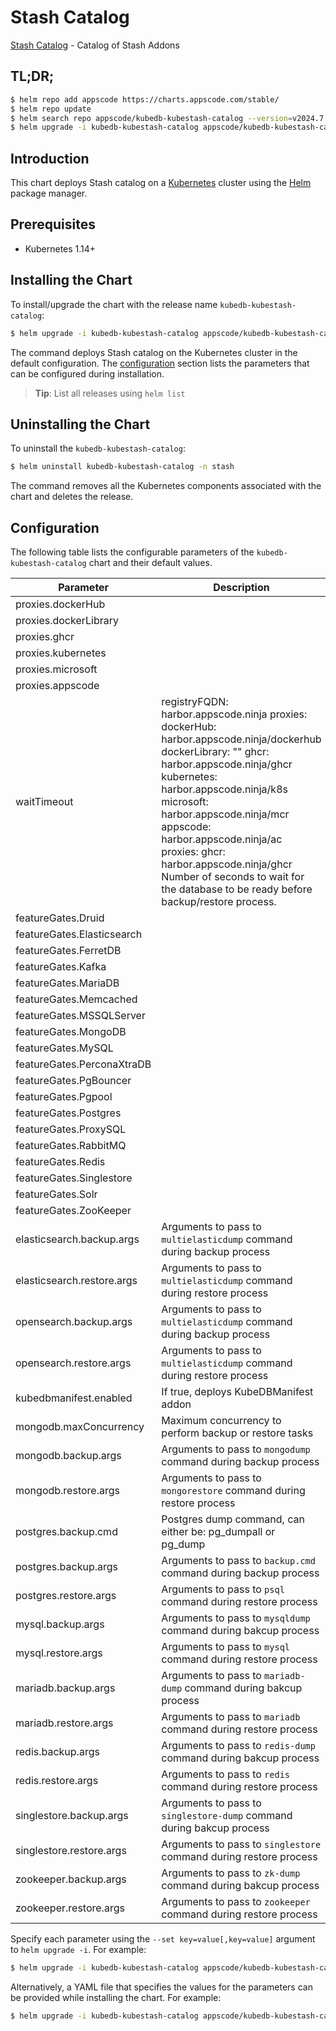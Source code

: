 # Stash Catalog

[Stash Catalog](https://github.com/stashed) - Catalog of Stash Addons

## TL;DR;

```bash
$ helm repo add appscode https://charts.appscode.com/stable/
$ helm repo update
$ helm search repo appscode/kubedb-kubestash-catalog --version=v2024.7.3-rc.0
$ helm upgrade -i kubedb-kubestash-catalog appscode/kubedb-kubestash-catalog -n stash --create-namespace --version=v2024.7.3-rc.0
```

## Introduction

This chart deploys Stash catalog on a [Kubernetes](http://kubernetes.io) cluster using the [Helm](https://helm.sh) package manager.

## Prerequisites

- Kubernetes 1.14+

## Installing the Chart

To install/upgrade the chart with the release name `kubedb-kubestash-catalog`:

```bash
$ helm upgrade -i kubedb-kubestash-catalog appscode/kubedb-kubestash-catalog -n stash --create-namespace --version=v2024.7.3-rc.0
```

The command deploys Stash catalog on the Kubernetes cluster in the default configuration. The [configuration](#configuration) section lists the parameters that can be configured during installation.

> **Tip**: List all releases using `helm list`

## Uninstalling the Chart

To uninstall the `kubedb-kubestash-catalog`:

```bash
$ helm uninstall kubedb-kubestash-catalog -n stash
```

The command removes all the Kubernetes components associated with the chart and deletes the release.

## Configuration

The following table lists the configurable parameters of the `kubedb-kubestash-catalog` chart and their default values.

|         Parameter          |                                                                                                                                                                                       Description                                                                                                                                                                                        |            Default             |
|----------------------------|------------------------------------------------------------------------------------------------------------------------------------------------------------------------------------------------------------------------------------------------------------------------------------------------------------------------------------------------------------------------------------------|--------------------------------|
| proxies.dockerHub          |                                                                                                                                                                                                                                                                                                                                                                                          | <code>""</code>                |
| proxies.dockerLibrary      |                                                                                                                                                                                                                                                                                                                                                                                          | <code>""</code>                |
| proxies.ghcr               |                                                                                                                                                                                                                                                                                                                                                                                          | <code>ghcr.io</code>           |
| proxies.kubernetes         |                                                                                                                                                                                                                                                                                                                                                                                          | <code>registry.k8s.io</code>   |
| proxies.microsoft          |                                                                                                                                                                                                                                                                                                                                                                                          | <code>mcr.microsoft.com</code> |
| proxies.appscode           |                                                                                                                                                                                                                                                                                                                                                                                          | <code>r.appscode.com</code>    |
| waitTimeout                | registryFQDN: harbor.appscode.ninja proxies: dockerHub: harbor.appscode.ninja/dockerhub dockerLibrary: "" ghcr: harbor.appscode.ninja/ghcr kubernetes: harbor.appscode.ninja/k8s microsoft: harbor.appscode.ninja/mcr appscode: harbor.appscode.ninja/ac proxies: ghcr: harbor.appscode.ninja/ghcr Number of seconds to wait for the database to be ready before backup/restore process. | <code>300</code>               |
| featureGates.Druid         |                                                                                                                                                                                                                                                                                                                                                                                          | <code>false</code>             |
| featureGates.Elasticsearch |                                                                                                                                                                                                                                                                                                                                                                                          | <code>true</code>              |
| featureGates.FerretDB      |                                                                                                                                                                                                                                                                                                                                                                                          | <code>false</code>             |
| featureGates.Kafka         |                                                                                                                                                                                                                                                                                                                                                                                          | <code>true</code>              |
| featureGates.MariaDB       |                                                                                                                                                                                                                                                                                                                                                                                          | <code>true</code>              |
| featureGates.Memcached     |                                                                                                                                                                                                                                                                                                                                                                                          | <code>true</code>              |
| featureGates.MSSQLServer   |                                                                                                                                                                                                                                                                                                                                                                                          | <code>true</code>              |
| featureGates.MongoDB       |                                                                                                                                                                                                                                                                                                                                                                                          | <code>true</code>              |
| featureGates.MySQL         |                                                                                                                                                                                                                                                                                                                                                                                          | <code>true</code>              |
| featureGates.PerconaXtraDB |                                                                                                                                                                                                                                                                                                                                                                                          | <code>true</code>              |
| featureGates.PgBouncer     |                                                                                                                                                                                                                                                                                                                                                                                          | <code>true</code>              |
| featureGates.Pgpool        |                                                                                                                                                                                                                                                                                                                                                                                          | <code>false</code>             |
| featureGates.Postgres      |                                                                                                                                                                                                                                                                                                                                                                                          | <code>true</code>              |
| featureGates.ProxySQL      |                                                                                                                                                                                                                                                                                                                                                                                          | <code>true</code>              |
| featureGates.RabbitMQ      |                                                                                                                                                                                                                                                                                                                                                                                          | <code>false</code>             |
| featureGates.Redis         |                                                                                                                                                                                                                                                                                                                                                                                          | <code>true</code>              |
| featureGates.Singlestore   |                                                                                                                                                                                                                                                                                                                                                                                          | <code>true</code>              |
| featureGates.Solr          |                                                                                                                                                                                                                                                                                                                                                                                          | <code>false</code>             |
| featureGates.ZooKeeper     |                                                                                                                                                                                                                                                                                                                                                                                          | <code>true</code>              |
| elasticsearch.backup.args  | Arguments to pass to `multielasticdump` command  during backup process                                                                                                                                                                                                                                                                                                                   | <code>""</code>                |
| elasticsearch.restore.args | Arguments to pass to `multielasticdump` command during restore process                                                                                                                                                                                                                                                                                                                   | <code>""</code>                |
| opensearch.backup.args     | Arguments to pass to `multielasticdump` command  during backup process                                                                                                                                                                                                                                                                                                                   | <code>""</code>                |
| opensearch.restore.args    | Arguments to pass to `multielasticdump` command during restore process                                                                                                                                                                                                                                                                                                                   | <code>""</code>                |
| kubedbmanifest.enabled     | If true, deploys KubeDBManifest addon                                                                                                                                                                                                                                                                                                                                                    | <code>true</code>              |
| mongodb.maxConcurrency     | Maximum concurrency to perform backup or restore tasks                                                                                                                                                                                                                                                                                                                                   | <code>3</code>                 |
| mongodb.backup.args        | Arguments to pass to `mongodump` command during backup process                                                                                                                                                                                                                                                                                                                           | <code>""</code>                |
| mongodb.restore.args       | Arguments to pass to `mongorestore` command during restore process                                                                                                                                                                                                                                                                                                                       | <code>""</code>                |
| postgres.backup.cmd        | Postgres dump command, can either be: pg_dumpall  or pg_dump                                                                                                                                                                                                                                                                                                                             | <code>"pg_dumpall"</code>      |
| postgres.backup.args       | Arguments to pass to `backup.cmd` command during backup process                                                                                                                                                                                                                                                                                                                          | <code>""</code>                |
| postgres.restore.args      | Arguments to pass to `psql` command during restore process                                                                                                                                                                                                                                                                                                                               | <code>""</code>                |
| mysql.backup.args          | Arguments to pass to `mysqldump` command  during bakcup process                                                                                                                                                                                                                                                                                                                          | <code>""</code>                |
| mysql.restore.args         | Arguments to pass to `mysql` command during restore process                                                                                                                                                                                                                                                                                                                              | <code>""</code>                |
| mariadb.backup.args        | Arguments to pass to `mariadb-dump` command  during bakcup process                                                                                                                                                                                                                                                                                                                       | <code>""</code>                |
| mariadb.restore.args       | Arguments to pass to `mariadb` command during restore process                                                                                                                                                                                                                                                                                                                            | <code>""</code>                |
| redis.backup.args          | Arguments to pass to `redis-dump` command  during bakcup process                                                                                                                                                                                                                                                                                                                         | <code>""</code>                |
| redis.restore.args         | Arguments to pass to `redis` command during restore process                                                                                                                                                                                                                                                                                                                              | <code>""</code>                |
| singlestore.backup.args    | Arguments to pass to `singlestore-dump` command  during bakcup process                                                                                                                                                                                                                                                                                                                   | <code>""</code>                |
| singlestore.restore.args   | Arguments to pass to `singlestore` command during restore process                                                                                                                                                                                                                                                                                                                        | <code>""</code>                |
| zookeeper.backup.args      | Arguments to pass to `zk-dump` command  during bakcup process                                                                                                                                                                                                                                                                                                                            | <code>""</code>                |
| zookeeper.restore.args     | Arguments to pass to `zookeeper` command during restore process                                                                                                                                                                                                                                                                                                                          | <code>""</code>                |


Specify each parameter using the `--set key=value[,key=value]` argument to `helm upgrade -i`. For example:

```bash
$ helm upgrade -i kubedb-kubestash-catalog appscode/kubedb-kubestash-catalog -n stash --create-namespace --version=v2024.7.3-rc.0 --set proxies.ghcr=ghcr.io
```

Alternatively, a YAML file that specifies the values for the parameters can be provided while
installing the chart. For example:

```bash
$ helm upgrade -i kubedb-kubestash-catalog appscode/kubedb-kubestash-catalog -n stash --create-namespace --version=v2024.7.3-rc.0 --values values.yaml
```
